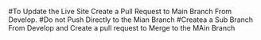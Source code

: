 #To Update the Live Site Create a Pull Request to Main Branch From Develop.
#Do not Push Directly to the Mian Branch
#Createa a Sub Branch From Develop and Create a pull request to Merge to the MAin Branch